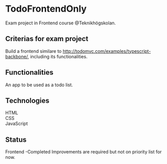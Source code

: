 # TodoFrontendOnly
Exam project in Frontend course @Teknikhögskolan. 

## Criterias for exam project
Build a frontend similare to http://todomvc.com/examples/typescript-backbone/, including its functionalities.

## Functionalities
An app to be used as a todo list.

## Technologies
HTML <br>
CSS <br>
JavaScript

## Status 
Frontend -Completed
Improvements are required but not on priority list for now.
